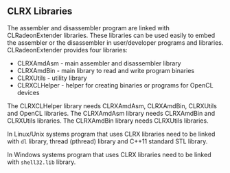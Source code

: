## CLRX Libraries

The assembler and disassembler program are linked with CLRadeonExtender libraries.
These libraries can be used easily to embed the assembler or the disassembler in user/developer
programs and libraries. CLRadeonExtender provides four libraries:

* CLRXAmdAsm - main assembler and disassembler library
* CLRXAmdBin - main library to read and write program binaries
* CLRXUtils - utility library
* CLRXCLHelper - helper for creating binaries or programs for OpenCL devices

The CLRXCLHelper library needs CLRXAmdAsm, CLRXAmdBin, CLRXUtils and OpenCL libraries.
The CLRXAmdAsm library needs CLRXAmdBin and CLRXUtils libraries. The CLRXAmdBin
library needs CLRXUtils libraries.

In Linux/Unix systems program that uses CLRX libraries need to be linked with `dl` library,
thread (pthread) library and C++11 standard STL library.

In Windows systems program that uses CLRX libraries need to be linked with `shell32.lib` library.

